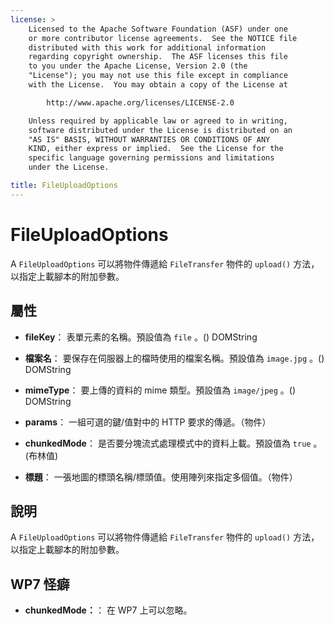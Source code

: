 ```yaml
---
license: >
    Licensed to the Apache Software Foundation (ASF) under one
    or more contributor license agreements.  See the NOTICE file
    distributed with this work for additional information
    regarding copyright ownership.  The ASF licenses this file
    to you under the Apache License, Version 2.0 (the
    "License"); you may not use this file except in compliance
    with the License.  You may obtain a copy of the License at

        http://www.apache.org/licenses/LICENSE-2.0

    Unless required by applicable law or agreed to in writing,
    software distributed under the License is distributed on an
    "AS IS" BASIS, WITHOUT WARRANTIES OR CONDITIONS OF ANY
    KIND, either express or implied.  See the License for the
    specific language governing permissions and limitations
    under the License.

title: FileUploadOptions
---
```


# FileUploadOptions

A `FileUploadOptions` 可以將物件傳遞給 `FileTransfer` 物件的 `upload()` 方法，以指定上載腳本的附加參數。

## 屬性

*   **fileKey**： 表單元素的名稱。預設值為 `file` 。() DOMString

*   **檔案名**： 要保存在伺服器上的檔時使用的檔案名稱。預設值為 `image.jpg` 。() DOMString

*   **mimeType**： 要上傳的資料的 mime 類型。預設值為 `image/jpeg` 。() DOMString

*   **params**： 一組可選的鍵/值對中的 HTTP 要求的傳遞。（物件）

*   **chunkedMode**： 是否要分塊流式處理模式中的資料上載。預設值為 `true` 。(布林值)

*   **標題**： 一張地圖的標頭名稱/標頭值。使用陣列來指定多個值。（物件）

## 說明

A `FileUploadOptions` 可以將物件傳遞給 `FileTransfer` 物件的 `upload()` 方法，以指定上載腳本的附加參數。

## WP7 怪癖

*   **chunkedMode：**： 在 WP7 上可以忽略。